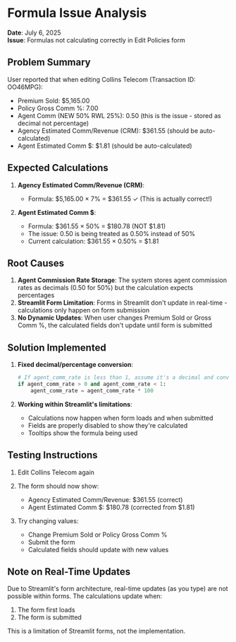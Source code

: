 # Formula Issue Analysis
**Date**: July 6, 2025  
**Issue**: Formulas not calculating correctly in Edit Policies form

## Problem Summary

User reported that when editing Collins Telecom (Transaction ID: OO46MPG):
- Premium Sold: $5,165.00
- Policy Gross Comm %: 7.00
- Agent Comm (NEW 50% RWL 25%): 0.50 (this is the issue - stored as decimal not percentage)
- Agency Estimated Comm/Revenue (CRM): $361.55 (should be auto-calculated)
- Agent Estimated Comm $: $1.81 (should be auto-calculated)

## Expected Calculations

1. **Agency Estimated Comm/Revenue (CRM)**:
   - Formula: $5,165.00 × 7% = $361.55 ✓ (This is actually correct!)

2. **Agent Estimated Comm $**:
   - Formula: $361.55 × 50% = $180.78 (NOT $1.81)
   - The issue: 0.50 is being treated as 0.50% instead of 50%
   - Current calculation: $361.55 × 0.50% = $1.81

## Root Causes

1. **Agent Commission Rate Storage**: The system stores agent commission rates as decimals (0.50 for 50%) but the calculation expects percentages
2. **Streamlit Form Limitation**: Forms in Streamlit don't update in real-time - calculations only happen on form submission
3. **No Dynamic Updates**: When user changes Premium Sold or Gross Comm %, the calculated fields don't update until form is submitted

## Solution Implemented

1. **Fixed decimal/percentage conversion**:
   ```python
   # If agent_comm_rate is less than 1, assume it's a decimal and convert to percentage
   if agent_comm_rate > 0 and agent_comm_rate < 1:
       agent_comm_rate = agent_comm_rate * 100
   ```

2. **Working within Streamlit's limitations**: 
   - Calculations now happen when form loads and when submitted
   - Fields are properly disabled to show they're calculated
   - Tooltips show the formula being used

## Testing Instructions

1. Edit Collins Telecom again
2. The form should now show:
   - Agency Estimated Comm/Revenue: $361.55 (correct)
   - Agent Estimated Comm $: $180.78 (corrected from $1.81)

3. Try changing values:
   - Change Premium Sold or Policy Gross Comm %
   - Submit the form
   - Calculated fields should update with new values

## Note on Real-Time Updates

Due to Streamlit's form architecture, real-time updates (as you type) are not possible within forms. The calculations update when:
1. The form first loads
2. The form is submitted

This is a limitation of Streamlit forms, not the implementation.